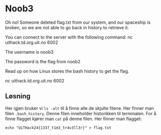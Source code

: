 # Noob3
Oh no! Someone deleted flag.txt from our system, and our spaceship is broken, so we are not able to go back in history to retrieve it.

You can connect to the server with the following command: nc uithack.td.org.uit.no 6002

The username is noob3

The password is the flag from noob2

Read up on how Linux stores the bash history to get the flag.

nc uithack.td.org.uit.no 6002

## Løsning
Her igjen bruker vi `ls -alt` til å finne alle de skjulte filene. Her finner man filen `.bash_history`. Denne filen inneholder historikken til terminalen. For å finne flagget kjører man `cat` på denne filen. Her finner man flagget:

`echo "UiTHack24{1337_t1m3_tr4v3ll3r}" > flag.txt`